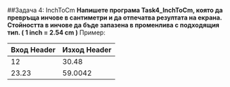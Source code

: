 ##Задача 4: InchToCm
**Напишете програма Task4_InchToCm, която да превръща инчове в сантиметри и да отпечатва резултата на екрана. Стойността в инчове да бъде запазена в променлива с подходящия тип. ( 1 inch = 2.54 cm )**
Пример:

| Вход Header  | Изход Header |
| ------------ | ------------ |
| 12           | 30.48        |
|  23.23       |  59.0042     |

